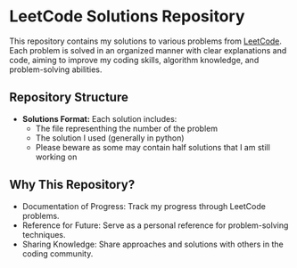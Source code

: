 # LeetCode Solutions Repository

This repository contains my solutions to various problems from [LeetCode](https://leetcode.com/). Each problem is solved in an organized manner with clear explanations and code, aiming to improve my coding skills, algorithm knowledge, and problem-solving abilities.

## Repository Structure

- **Solutions Format:** Each solution includes:
  - The file representhing the number of the problem
  - The solution I used (generally in python)
  - Please beware as some may contain half solutions that I am still working on

## Why This Repository?
 - Documentation of Progress: Track my progress through LeetCode problems.
 - Reference for Future: Serve as a personal reference for problem-solving techniques.
 - Sharing Knowledge: Share approaches and solutions with others in the coding community.
